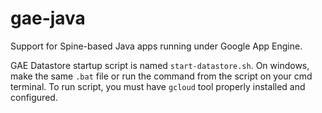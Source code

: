 # gae-java
Support for Spine-based Java apps running under Google App Engine.

GAE Datastore startup script is named `start-datastore.sh`. On windows, make the same `.bat` file or
run the command from the script on your cmd terminal. To run script, you must have `gcloud` tool properly
installed and configured.